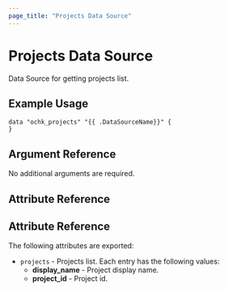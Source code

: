 ```yaml
---
page_title: "Projects Data Source"
---
```


# Projects Data Source

Data Source for getting projects list.

## Example Usage

```hcl
data "ochk_projects" "{{ .DataSourceName}}" {
}
```

## Argument Reference

No additional arguments are required.

## Attribute Reference

## Attribute Reference

The following attributes are exported:
* `projects` - Projects list. Each entry has the following values:
    * **display_name** - Project display name.
    * **project_id** - Project id.
    
 
